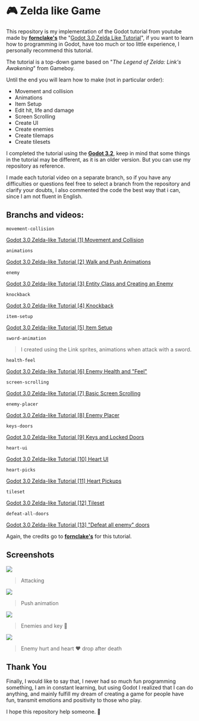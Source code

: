 # :video_game: Zelda like Game

This repository is my implementation of the Godot tutorial from youtube made by **[fornclake's](https://www.youtube.com/channel/UCcvec1pEInJKoyoXAr8MgUw)** the "[Godot 3.0 Zelda Like Tutorial](https://www.youtube.com/playlist?list=PLv0bAfkzWSiY4d_FJlQTlFOZh34nrlJZY)", if you want to learn how to programming in Godot, have too much or too little experience, I personally recommend this tutorial.

The tutorial is a top-down game based on "*The Legend of Zelda: Link's Awakening*" from Gameboy.

Until the end you will learn how to make (not in particular order):

* Movement and collision
* Animations
* Item Setup
* Edit hit, life and damage
* Screen Scrolling
* Create UI
* Create enemies
* Create tilemaps
* Create tilesets

I completed the tutorial using the **[Godot 3.2](https://godotengine.org/)**, keep in mind that some things in the tutorial may be different, as it is an older version. But you can use my repository as reference.

I made each tutorial video on a separate branch, so if you have any difficulties or questions feel free to select a branch from the repository and clarify your doubts, I also commented the code the best way that i can, since I am not fluent in English.

## **Branchs and videos:**

`movement-collision`

[Godot 3.0 Zelda-like Tutorial [1] Movement and Collision](https://www.youtube.com/watch?v=4CLvL05Av6g&list=PLv0bAfkzWSiY4d_FJlQTlFOZh34nrlJZY&index=2&t=0s)

`animations`

[Godot 3.0 Zelda-like Tutorial [2] Walk and Push Animations](https://www.youtube.com/watch?v=M4wuhFgubWY&list=PLv0bAfkzWSiY4d_FJlQTlFOZh34nrlJZY&index=2)

`enemy`

[Godot 3.0 Zelda-like Tutorial [3] Entity Class and Creating an Enemy](https://www.youtube.com/watch?v=gJxiLIEFpv0&list=PLv0bAfkzWSiY4d_FJlQTlFOZh34nrlJZY&index=3)

`knockback`

[Godot 3.0 Zelda-like Tutorial [4] Knockback](https://www.youtube.com/watch?v=vp57qbgenOE&list=PLv0bAfkzWSiY4d_FJlQTlFOZh34nrlJZY&index=4)

`item-setup`

[Godot 3.0 Zelda-like Tutorial [5] Item Setup](https://www.youtube.com/watch?v=zauf7PR3CzM&list=PLv0bAfkzWSiY4d_FJlQTlFOZh34nrlJZY&index=5)

`sword-animation`

> I created using the Link sprites, animations when attack with a sword.

`health-feel`

[Godot 3.0 Zelda-like Tutorial [6] Enemy Health and "Feel"](https://www.youtube.com/watch?v=ikAJGfuc_Vg&list=PLv0bAfkzWSiY4d_FJlQTlFOZh34nrlJZY&index=6)

`screen-scrolling`

[Godot 3.0 Zelda-like Tutorial [7] Basic Screen Scrolling](https://www.youtube.com/watch?v=-Rb-FwMQS7w&list=PLv0bAfkzWSiY4d_FJlQTlFOZh34nrlJZY&index=7)

`enemy-placer`

[Godot 3.0 Zelda-like Tutorial [8] Enemy Placer](https://www.youtube.com/watch?v=uSQLV-Ju_QQ&list=PLv0bAfkzWSiY4d_FJlQTlFOZh34nrlJZY&index=8)

`keys-doors`

[Godot 3.0 Zelda-like Tutorial [9] Keys and Locked Doors
](https://www.youtube.com/watch?v=zKPAL_YotF0&list=PLv0bAfkzWSiY4d_FJlQTlFOZh34nrlJZY&index=9)

`heart-ui`

[Godot 3.0 Zelda-like Tutorial [10] Heart UI](https://www.youtube.com/watch?v=F_5BrQzIUdc&list=PLv0bAfkzWSiY4d_FJlQTlFOZh34nrlJZY&index=10)

`heart-picks`

[Godot 3.0 Zelda-like Tutorial [11] Heart Pickups](https://www.youtube.com/watch?v=b3ymwQDffUA&list=PLv0bAfkzWSiY4d_FJlQTlFOZh34nrlJZY&index=11)

`tileset`

[Godot 3.0 Zelda-like Tutorial [12] Tileset](https://www.youtube.com/watch?v=dkK_bkP4AZ0&list=PLv0bAfkzWSiY4d_FJlQTlFOZh34nrlJZY&index=12)

`defeat-all-doors`

[Godot 3.0 Zelda-like Tutorial [13] "Defeat all enemy" doors](https://www.youtube.com/watch?v=cO9V59Snlts&list=PLv0bAfkzWSiY4d_FJlQTlFOZh34nrlJZY&index=13)

Again, the credits go to **[fornclake's](https://www.youtube.com/playlist?list=PLv0bAfkzWSiY4d_FJlQTlFOZh34nrlJZY)** for this tutorial.

## Screenshots


![](https://i.imgur.com/qGNgMCm.png)
> Attacking

![](https://i.imgur.com/R3InkfX.png)
> Push animation

![](https://i.imgur.com/ql5E41w.png)
> Enemies and key :key:

![](https://i.imgur.com/wVpYMKO.png)
> Enemy hurt and heart :heart: drop after death 

## Thank You

Finally, I would like to say that, I never had so much fun programming something, I am in constant learning, but using Godot I realized that I can do anything, and mainly fulfill my dream of creating a game for people have fun, transmit emotions and positivity to those who play.

I hope this repository help someone. :wave:
